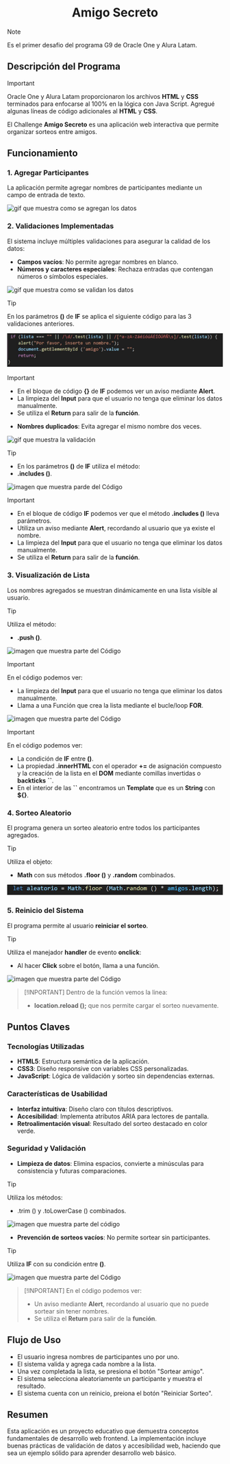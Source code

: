 <h1 align="center"> Amigo Secreto </h1>

> [!NOTE]   
> Es el primer desafio del programa G9 de Oracle One y Alura Latam.

## Descripción del Programa

> [!IMPORTANT]   
> Oracle One y Alura Latam proporcionaron los archivos **HTML** y **CSS** terminados para enfocarse al 100% en la lógica con Java Script.
> Agregué algunas líneas de código adicionales al **HTML** y **CSS**.

El Challenge **Amigo Secreto** es una aplicación web interactiva que permite organizar sorteos entre amigos.

## Funcionamiento

### 1. Agregar Participantes
La aplicación permite agregar nombres de participantes mediante un campo de entrada de texto.

![gif que muestra como se agregan los datos](https://github.com/Lm729/Challenge-Amigo-Segreto-Alura/blob/80fa3f8b3a06926a2a4dc1be54db2780e86d6bd3/Explicaci%C3%B3n/Agregar%20Participantes.gif) 

### 2. Validaciones Implementadas
El sistema incluye múltiples validaciones para asegurar la calidad de los datos:
- **Campos vacíos**: No permite agregar nombres en blanco.
- **Números y caracteres especiales**: Rechaza entradas que contengan números o símbolos especiales.
  
![gif que muestra como se validan los datos](https://github.com/Lm729/Challenge-Amigo-Segreto-Alura/blob/a7bbe2876bebe8fdb2b5d3440dc87b17e7892e53/Explicaci%C3%B3n/Validar.mp4.gif)

> [!TIP] 
> En los parámetros **()** de **IF** se aplica el siguiente código para las 3 validaciones anteriores.

![imagen que muestra parte del código](https://github.com/Lm729/Challenge-Amigo-Segreto-Alura/blob/5ea817f334c692fb0763df03d2f30507dae153e2/Explicaci%C3%B3n/C%C3%B3digo%20validar.JPG)

> [!IMPORTANT]
>- En el bloque de código **{}** de **IF** podemos ver un aviso mediante **Alert**.
>- La limpieza del **Input** para que el usuario no tenga que eliminar los datos manualmente.
>- Se utiliza el **Return** para salir de la **función**.

- **Nombres duplicados**: Evita agregar el mismo nombre dos veces.

![gif que muestra la validación](https://github.com/Lm729/Challenge-Amigo-Segreto-Alura/blob/ca6226e8226608e0b4f9ba3c11562ea267da3ddb/Explicaci%C3%B3n/Validar%20nombre.gif)
> [!TIP] 
>- En los parámetros **()** de **IF** utiliza el método:
>- **.includes ()**.

![imagen que muestra parde del Código](https://github.com/Lm729/Challenge-Amigo-Segreto-Alura/blob/157ff9e9330d8c6806fd3a298f3bdbeb256153ca/Explicaci%C3%B3n/Validar%20nombre%20repetido.JPG)

> [!IMPORTANT]
>- En el bloque de código **IF** podemos ver que el método **.includes ()** lleva parámetros.
>- Utiliza un aviso mediante **Alert**, recordando al usuario que ya existe el nombre.
>- La limpieza del **Input** para que el usuario no tenga que eliminar los datos manualmente.
>- Se utiliza el **Return** para salir de la **función**.

### 3. Visualización de Lista
Los nombres agregados se muestran dinámicamente en una lista visible al usuario.
> [!TIP]
> Utiliza el método:
>- **.push ()**.

![imagen que muestra parte del Código](https://github.com/Lm729/Challenge-Amigo-Segreto-Alura/blob/5962909e344889c10a368adc9926c5142b252e77/Explicaci%C3%B3n/Agrega%20a%20la%20lista.JPG)

> [!IMPORTANT]
> En el código podemos ver:
>- La limpieza del **Input** para que el usuario no tenga que eliminar los datos manualmente.
>- Llama a una Función que crea la lista mediante el bucle/loop **FOR**.

![imagen que muestra parte del Código](https://github.com/Lm729/Challenge-Amigo-Segreto-Alura/blob/7eeb4b1bff941ef1aa51519fba713c5cbc358c13/Explicaci%C3%B3n/Crea%20la%20lista.JPG)

> [!IMPORTANT]
> En el código podemos ver:
>- La condición de **IF** entre **()**.
>- La propiedad **.innerHTML** con el operador **+=** de asignación compuesto y la creación de la lista en el **DOM** mediante comillas invertidas o **backticks** **``**.
>- En el interior de las **``** encontramos un **Template** que es un **String** con **${}**.

### 4. Sorteo Aleatorio
El programa genera un sorteo aleatorio entre todos los participantes agregados.
> [!TIP]
> Utiliza el objeto:
>- **Math** con sus métodos **.floor ()** y **.random** combinados.

![imagen que muestra parte del Código](https://github.com/Lm729/Challenge-Amigo-Segreto-Alura/blob/7eeb4b1bff941ef1aa51519fba713c5cbc358c13/Explicaci%C3%B3n/M%C3%A9todo%20Math.JPG)

### 5. Reinicio del Sistema
El programa permite al usuario **reiniciar el sorteo**.

> [!TIP]
> Utiliza el manejador **handler** de evento **onclick**:
>- Al hacer **Click** sobre el botón, llama a una función.

![imagen que muestra parte del Código](https://github.com/Lm729/Challenge-Amigo-Segreto-Alura/blob/8b0088b218852124d1c69a14d81c5d4bf61a1b2c/Explicaci%C3%B3n/Reinicio.JPG)

> [!INPORTANT]
> Dentro de la función vemos la linea:
>- **location.reload ();** que nos permite cargar el sorteo nuevamente.

## Puntos Claves

### Tecnologías Utilizadas
- **HTML5**: Estructura semántica de la aplicación.
- **CSS3**: Diseño responsive con variables CSS personalizadas.
- **JavaScript**: Lógica de validación y sorteo sin dependencias externas.

### Características de Usabilidad
- **Interfaz intuitiva**: Diseño claro con títulos descriptivos.
- **Accesibilidad**: Implementa atributos ARIA para lectores de pantalla.
- **Retroalimentación visual**: Resultado del sorteo destacado en color verde. 

### Seguridad y Validación
- **Limpieza de datos**: Elimina espacios, convierte a minúsculas para consistencia y futuras comparaciones.
> [!TIP] 
> Utiliza los métodos:
>- .trim () y .toLowerCase () combinados.

![imagen que muestra parte del código](https://github.com/Lm729/Challenge-Amigo-Segreto-Alura/blob/e410bdd4c8bbe909d32f564094e701e2543a6827/Explicaci%C3%B3n/Valida%20y%20convierte%20a%20minuscula.JPG)

- **Prevención de sorteos vacíos**: No permite sortear sin participantes.
  
> [!TIP]
> Utiliza **IF** con su condición entre **()**.

![imagen que muestra parte del Código](https://github.com/Lm729/Challenge-Amigo-Segreto-Alura/blob/7eeb4b1bff941ef1aa51519fba713c5cbc358c13/Explicaci%C3%B3n/Sorteo.JPG)

> [!INPORTANT]
> En el código podemos ver:
>- Un aviso mediante **Alert**, recordando al usuario que no puede sortear sin tener nombres.
>- Se utiliza el **Return** para salir de la **función**.


## Flujo de Uso
- El usuario ingresa nombres de participantes uno por uno.
- El sistema valida y agrega cada nombre a la lista.
- Una vez completada la lista, se presiona el botón "Sortear amigo".
- El sistema selecciona aleatoriamente un participante y muestra el resultado.
- El sistema cuenta con un reinicio, preiona el botón "Reiniciar Sorteo".

## Resumen

Esta aplicación es un proyecto educativo que demuestra conceptos fundamentales de desarrollo web frontend. La implementación incluye buenas prácticas de validación de datos y accesibilidad web, haciendo que sea un ejemplo sólido para aprender desarrollo web básico.




